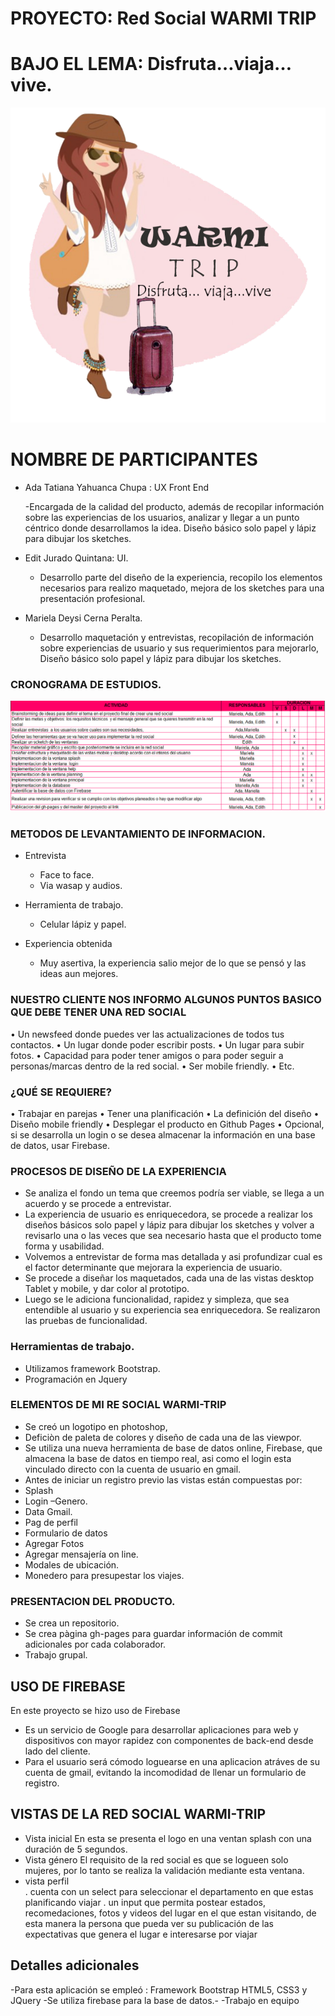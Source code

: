 # PROYECTO: Red Social WARMI TRIP
# BAJO EL LEMA: Disfruta…viaja…vive.

![Imagenes](assets/img/logomujerchica.png) 

# NOMBRE DE PARTICIPANTES

*	Ada Tatiana Yahuanca Chupa : UX  Front End

	-Encargada de la calidad del producto, además de recopilar información sobre las experiencias de los usuarios, analizar y llegar a un punto céntrico donde desarrollamos la idea. Diseño básico solo papel y lápiz para dibujar los sketches.

*	Edit Jurado Quintana: UI. 
	-	Desarrollo parte del diseño de la experiencia, recopilo los elementos necesarios para realizo maquetado, mejora de los sketches para una presentación profesional.

*	Mariela Deysi Cerna Peralta.
	-	Desarrollo maquetación y entrevistas, recopilación de información sobre experiencias de usuario y sus requerimientos para mejorarlo, Diseño básico solo papel y lápiz para dibujar los sketches.

### CRONOGRAMA DE ESTUDIOS.
![Imagenes](assets/img/cronograma.png) 

    
### METODOS DE LEVANTAMIENTO DE INFORMACION.
*	Entrevista
	-	Face to face.
	-	Via wasap y audios.

*	Herramienta de trabajo.
    -	Celular lápiz y papel.

*	Experiencia obtenida
	-	Muy asertiva, la experiencia salio mejor de lo que se pensó y las ideas aun mejores.
    
### NUESTRO CLIENTE NOS INFORMO ALGUNOS PUNTOS BASICO QUE DEBE TENER UNA RED SOCIAL
•	Un newsfeed donde puedes ver las actualizaciones de todos tus contactos.
•	Un lugar donde poder escribir posts.
•	Un lugar para subir fotos.
•	Capacidad para poder tener amigos o para poder seguir a personas/marcas dentro de la red social.
•	Ser mobile friendly.
•	Etc.  

### ¿QUÉ SE REQUIERE?
•	Trabajar en parejas
•	Tener una planificación
•	La definición del diseño
•	Diseño mobile friendly
•	Desplegar el producto en Github Pages
•	Opcional, si se desarrolla un login o se desea almacenar la información en una base de datos, usar Firebase.

### PROCESOS DE DISEÑO DE LA EXPERIENCIA
-	Se analiza el fondo un tema que creemos podría ser viable, se llega a un acuerdo y se procede a entrevistar.
-	La experiencia de usuario es enriquecedora,   se procede a realizar los diseños básicos solo papel y lápiz para dibujar los sketches y volver a revisarlo una o las veces que sea necesario hasta que el producto tome forma y usabilidad.
-	Volvemos a entrevistar de forma mas detallada y asi profundizar cual es el factor determinante que mejorara la experiencia de usuario.
-	Se procede a diseñar los maquetados, cada una de las vistas desktop Tablet y mobile, y dar color al prototipo.
-	Luego se le adiciona funcionalidad, rapidez y simpleza, que sea entendible al usuario y su experiencia sea enriquecedora.
	Se realizaron las pruebas de funcionalidad.

### Herramientas de trabajo.
*	Utilizamos framework Bootstrap.
*	Programación en Jquery

### ELEMENTOS DE MI RE SOCIAL WARMI-TRIP
*	Se creó un logotipo en photoshop,
*	Deficiòn de paleta de colores y diseño de cada una de las viewpor.
*	Se utiliza una nueva herramienta de base de datos online, Firebase, que almacena la base de       datos en tiempo        real, asi como el login esta vinculado directo con la cuenta de usuario en        gmail.
*	Antes de iniciar un registro previo las vistas están compuestas por:
*	Splash
*	Login –Genero.
*	Data Gmail. 
*	Pag de perfil
*	Formulario de datos
*	Agregar Fotos
*	Agregar mensajería on line.
*	Modales de ubicación.
*	Monedero para presupestar los viajes.

###	PRESENTACION DEL PRODUCTO.
*	Se crea un repositorio.
*	Se crea pàgina gh-pages para guardar información de commit adicionales por cada colaborador.
*	Trabajo grupal.

## USO DE FIREBASE

En este proyecto se hizo  uso de Firebase
* Es un servicio de Google para desarrollar aplicaciones para web y dispositivos con mayor rapidez con componentes de back-end desde lado del cliente.
* Para el usuario será cómodo loguearse en una aplicacion atráves de su cuenta de gmail, evitando la incomodidad  de llenar un formulario de registro. 


## VISTAS DE LA RED SOCIAL WARMI-TRIP

-   Vista inicial
	En esta se presenta el logo en una ventan splash con una duración de 5 segundos.
-   Vista género
	El requisito de la red social es que se logueen solo mujeres, por lo tanto se realiza la validación mediante esta ventana.
-   vista perfil	
	. cuenta con un select para seleccionar el departamento en que estas planificando viajar
	. un input  que permita  postear estados, recomedaciones, fotos y videos del lugar en el que estan visitando, de esta manera la persona  que pueda ver su publicación de las expectativas que genera el lugar e interesarse por viajar

## Detalles adicionales
-Para esta aplicación se empleó : Framework Bootstrap HTML5, CSS3 y JQuery
-Se utiliza firebase para la base de datos.-
-Trabajo en equipo